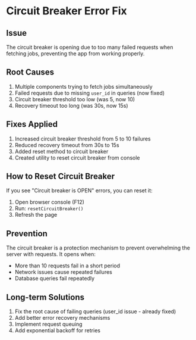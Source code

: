 # Circuit Breaker Error Fix

## Issue
The circuit breaker is opening due to too many failed requests when fetching jobs, preventing the app from working properly.

## Root Causes
1. Multiple components trying to fetch jobs simultaneously
2. Failed requests due to missing `user_id` in queries (now fixed)
3. Circuit breaker threshold too low (was 5, now 10)
4. Recovery timeout too long (was 30s, now 15s)

## Fixes Applied
1. Increased circuit breaker threshold from 5 to 10 failures
2. Reduced recovery timeout from 30s to 15s
3. Added reset method to circuit breaker
4. Created utility to reset circuit breaker from console

## How to Reset Circuit Breaker
If you see "Circuit breaker is OPEN" errors, you can reset it:

1. Open browser console (F12)
2. Run: `resetCircuitBreaker()`
3. Refresh the page

## Prevention
The circuit breaker is a protection mechanism to prevent overwhelming the server with requests. It opens when:
- More than 10 requests fail in a short period
- Network issues cause repeated failures
- Database queries fail repeatedly

## Long-term Solutions
1. Fix the root cause of failing queries (user_id issue - already fixed)
2. Add better error recovery mechanisms
3. Implement request queuing
4. Add exponential backoff for retries
